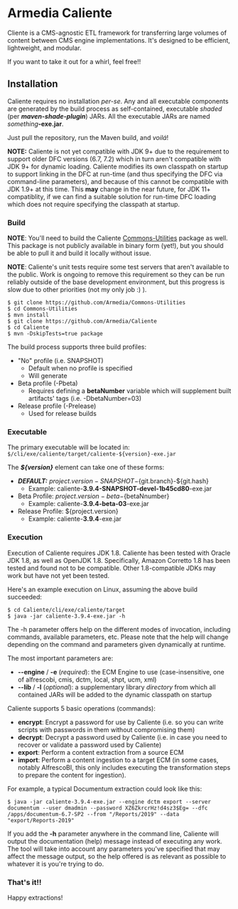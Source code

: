 # Armedia Caliente

Cliente is a CMS-agnostic ETL framework for transferring large volumes of content between CMS engine implementations. It's designed to be efficient, lightweight, and modular.

If you want to take it out for a whirl, feel free!!

## Installation

Caliente requires no installation *per-se*. Any and all executable components are generated by the build process as self-contained, executable _shaded_ (per **_maven-shade-plugin_**) JARs. All the executable JARs are named _something_**-exe.jar**.

Just pull the repository, run the Maven build, and _voilá_!

**NOTE:** Caliente is not yet compatible with JDK 9+ due to the requirement to support older DFC versions (6.7, 7.2) which in turn aren't compatible with JDK 9+ for dynamic loading. Caliente modifies its own classpath on startup to support linking in the DFC at run-time (and thus specifying the DFC via command-line parameters), and because of this cannot be compatible with JDK 1.9+ at this time. This **may** change in the near future, for JDK 11+ compatiblity, if we can find a suitable solution for run-time DFC loading which does not require specifying the classpath at startup.

### Build

**NOTE**: You'll need to build the Caliente [Commons-Utilities](https://github.com/Armedia/Commons-Utilities) package as well. This package is not publicly available in binary form (yet!), but you should be able to pull it and build it locally without issue.

**NOTE**: Caliente's unit tests require some test servers that aren't available to the public. Work is ongoing to remove this requirement so they can be run reliably outside of the base development environment, but this progress is slow due to other priorities (not my only job :) ).

```
$ git clone https://github.com/Armedia/Commons-Utilities
$ cd Commons-Utilities
$ mvn install
$ git clone https://github.com/Armedia/Caliente
$ cd Caliente
$ mvn -DskipTests=true package
```

The build process supports three build profiles:

* "No" profile (i.e. SNAPSHOT)
  * Default when no profile is specified
  * Will generate
* Beta profile (-Pbeta)
  * Requires defining a **betaNumber** variable which will supplement built artifacts' tags (i.e. -DbetaNumber=03)
* Release profile (-Prelease)
  * Used for release builds

### Executable

The primary executable will be located in: `$/cli/exe/caliente/target/caliente-${version}-exe.jar`

The _**${version}**_ element can take one of these forms:

* _**DEFAULT:**_ ${project.version}-SNAPSHOT-${git.branch}-${git.hash}
  * Example: caliente-**3.9.4-SNAPSHOT-devel-1b45cd80**-exe.jar
* Beta Profile: ${project.version}-beta-${betaNnumber}
  * Example: caliente-**3.9.4-beta-03**-exe.jar
* Release Profile: ${project.version}
  * Example: caliente-**3.9.4**-exe.jar

### Execution

Execution of Caliente requires JDK 1.8. Caliente has been tested with Oracle JDK 1.8, as well as OpenJDK 1.8. Specifically, Amazon Corretto 1.8 has been tested and found not to be compatible. Other 1.8-compatible JDKs may work but have not yet been tested.

Here's an example execution on Linux, assuming the above build succeeded:

```
$ cd Caliente/cli/exe/caliente/target
$ java -jar caliente-3.9.4-exe.jar -h
```

The -h parameter offers help on the different modes of invocation, including commands, available parameters, etc.  Please note that the help will change depending on the command and parameters given dynamically at runtime.

The most important parameters are:

* **--engine** / **-e** (_required_): the ECM Engine to use (case-insensitive, one of alfrescobi, cmis, dctm, local, shpt, ucm, xml)
* **--lib** / **-l** (_optional_): a supplementary library _directory_ from which all contained JARs will be added to the dynamic classpath on startup

Caliente supports 5 basic operations (commands):

* **encrypt**: Encrypt a password for use by Caliente (i.e. so you can write scripts with passwords in them without compromising them)
* **decrypt**: Decrypt a password used by Caliente (i.e. in case you need to recover or validate a password used by Caliente)
* **export**: Perform a content extraction from a source ECM
* **import**: Perform a content ingestion to a target ECM (in some cases, notably AlfrescoBI, this only includes executing the transformation steps to prepare the content for ingestion).

For example, a typical Documentum extraction could look like this:

```
$ java -jar caliente-3.9.4-exe.jar --engine dctm export --server documentum --user dmadmin --password XZ6ZkrcrHz!d4sz3$Eg= --dfc /apps/documentum-6.7-SP2 --from "/Reports/2019" --data "export/Reports-2019"
```

If you add the **-h** parameter anywhere in the command line, Caliente will output the documentation (help) message instead of executing any work. The tool will take into account any parameters you've specified that may affect the message output, so the help offered is as relevant as possible to whatever it is you're trying to do.


### That's it!!

Happy extractions!